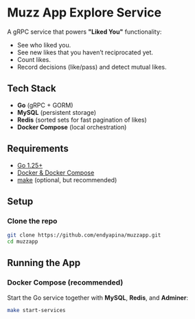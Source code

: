 # Muzz App Explore Service

A gRPC service that powers **"Liked You"** functionality:

- See who liked you.
- See new likes that you haven’t reciprocated yet.
- Count likes.
- Record decisions (like/pass) and detect mutual likes.

## Tech Stack

- **Go** (gRPC + GORM)
- **MySQL** (persistent storage)
- **Redis** (sorted sets for fast pagination of likes)
- **Docker Compose** (local orchestration)


## Requirements

- [Go 1.25+](https://go.dev/doc/install)
- [Docker & Docker Compose](https://docs.docker.com/get-docker/)
- [make](https://www.gnu.org/software/make/) (optional, but recommended)


## Setup

### Clone the repo

```bash
git clone https://github.com/endyapina/muzzapp.git
cd muzzapp
```

## Running the App

### Docker Compose (recommended)

Start the Go service together with **MySQL**, **Redis**, and **Adminer**:

```bash
make start-services

